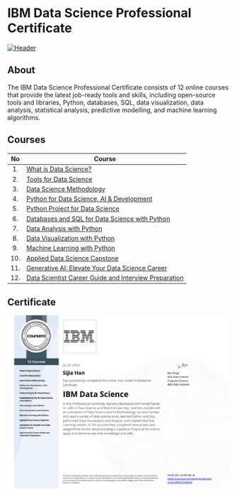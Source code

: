 # IBM Data Science Professional Certificate
[![Header](https://user-images.githubusercontent.com/84391594/152703941-8c1b3e93-7358-4274-8c7d-b152d3132814.png)](https://www.coursera.org/professional-certificates/ibm-data-science)

## About
The IBM Data Science Professional Certificate consists of 12 online courses that provide the latest job-ready tools and skills, including open-source tools and libraries, Python, databases, SQL, data visualization, data analysis, statistical analysis, predictive modelling, and machine learning algorithms.


## Courses

| No | Course                                                                                                               |
|:------:|------------------------------------------------------------------------------------------------------------------|
| 1.     | [What is Data Science?](01.%20What%20is%20Data%20Science/)                                                       |
| 2.     | [Tools for Data Science](02.%20Tools%20for%20Data%20Science/)                                                    |
| 3.     | [Data Science Methodology](03.%20Data%20Science%20Methodology/)                                                  |
| 4.     | [Python for Data Science, AI & Development](04.%20Python%20for%20Data%20Science,%20AI%20&%20Development/)        |
| 5.     | [Python Project for Data Science](05.%20Python%20Project%20for%20Data%20Science/)                                |
| 6.     | [Databases and SQL for Data Science with Python](06.%20Databases%20and%20SQL%20for%20Data%20Science%20with%20Python/)    |
| 7.     | [Data Analysis with Python](07.%20Data%20Analysis%20with%20Python/)                                              |
| 8.     | [Data Visualization with Python](08.%20Data%20Visualization%20with%20Python/)                                    |
| 9.     | [Machine Learning with Python](09.%20Machine%20Learning%20with%20Python/)                                        |
| 10.    | [Applied Data Science Capstone](10.%20Applied%20Data%20Science%20Capstone/)                                      |
| 11.    | [Generative AI: Elevate Your Data Science Career](11.%20Generative%20AI%20-%20Elevate%20Your%20Data%20Science%20Career/)   |
| 12.    | [Data Scientist Career Guide and Interview Preparation](12.%20Data%20Scientist%20Career%20Guide%20and%20Interview%20Preparation/)    |


## Certificate
![Certificate](Images/IBM%20Data%20Science%20Professional%20Certificate.jpg)
